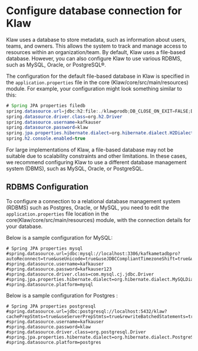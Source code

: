 # Configure database connection for Klaw

Klaw uses a database to store metadata, such as information about users,
teams, and owners. This allows the system to track and manage access to
resources within an organization/team. By default, Klaw uses a
file-based database. However, you can also configure Klaw to use various
RDBMS, such as MySQL, Oracle, or PostgreSQL®.

The configuration for the default file-based database in Klaw is
specified in the `application.properties` file in the core
(Klaw/core/src/main/resources) module. For example, your configuration
might look something similar to this:

```java
# Spring JPA properties filedb
spring.datasource.url=jdbc:h2:file:./klawprodb;DB_CLOSE_ON_EXIT=FALSE;DB_CLOSE_DELAY=-1;MODE=MySQL;CASE_INSENSITIVE_IDENTIFIERS=TRUE;
spring.datasource.driver.class=org.h2.Driver
spring.datasource.username=kafkauser
spring.datasource.password=klaw
spring.jpa.properties.hibernate.dialect=org.hibernate.dialect.H2Dialect
spring.h2.console.enabled=true
```

For large implementations of Klaw, a file-based database may not be suitable due to scalability constraints and other
limitations. In these cases, we recommend configuring Klaw to use a different database management system (DBMS), such as
MySQL, Oracle, or PostgreSQL.

## RDBMS Configuration

To configure a connection to a relational database management system
(RDBMS) such as Postgres, Oracle, or MySQL, you need to edit the
`application.properties` file location in the
core(Klaw/core/src/main/resources) module, with the connection details
for your database.

Below is a sample configuration for MySQL:

    # Spring JPA properties mysql
    #spring.datasource.url=jdbc:mysql://localhost:3306/kafkametadbpro?autoReconnect=true&useUnicode=true&useJDBCCompliantTimezoneShift=true&useLegacyDatetimeCode=false&serverTimezone=UTC&cachePrepStmts=true&useServerPrepStmts=true&rewriteBatchedStatements=true&verifyServerCertificate=false&useSSL=false&requireSSL=false&allowPublicKeyRetrieval=true
    #spring.datasource.username=kafkauser
    #spring.datasource.password=kafkauser123
    #spring.datasource.driver.class=com.mysql.cj.jdbc.Driver
    #spring.jpa.properties.hibernate.dialect=org.hibernate.dialect.MySQLDialect
    #spring.datasource.platform=mysql

Below is a sample configuration for Postgres :

    # Spring JPA properties postgresql
    #spring.datasource.url=jdbc:postgresql://localhost:5432/klaw?cachePrepStmts=true&useServerPrepStmts=true&rewriteBatchedStatements=true
    #spring.datasource.username=kafkauser
    #spring.datasource.password=klaw
    #spring.datasource.driver.class=org.postgresql.Driver
    #spring.jpa.properties.hibernate.dialect=org.hibernate.dialect.PostgreSQL92Dialect
    #spring.datasource.platform=postgres
